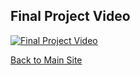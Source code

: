## Final Project Video

[![Final Project Video](http://img.youtube.com/vi/dQw4w9WgXcQ/0.jpg)](http://www.youtube.com/watch?v=dQw4w9WgXcQ "Final Project Video")

[Back to Main Site](https://prephq.github.io/PrepHQ_Connect/)
